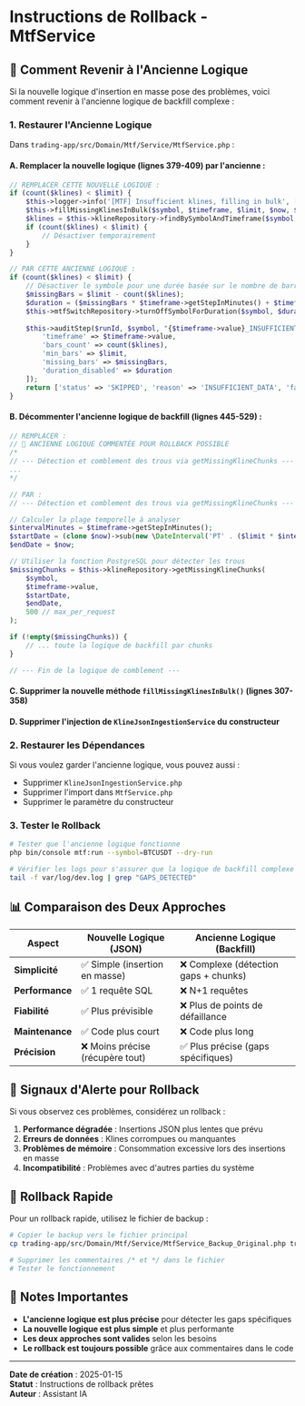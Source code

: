 # Instructions de Rollback - MtfService

## 🔄 Comment Revenir à l'Ancienne Logique

Si la nouvelle logique d'insertion en masse pose des problèmes, voici comment revenir à l'ancienne logique de backfill complexe :

### 1. Restaurer l'Ancienne Logique

Dans `trading-app/src/Domain/Mtf/Service/MtfService.php` :

#### A. Remplacer la nouvelle logique (lignes 379-409) par l'ancienne :

```php
// REMPLACER CETTE NOUVELLE LOGIQUE :
if (count($klines) < $limit) {
    $this->logger->info('[MTF] Insufficient klines, filling in bulk', [...]);
    $this->fillMissingKlinesInBulk($symbol, $timeframe, $limit, $now, $runId);
    $klines = $this->klineRepository->findBySymbolAndTimeframe($symbol, $timeframe, $limit);
    if (count($klines) < $limit) {
        // Désactiver temporairement
    }
}

// PAR CETTE ANCIENNE LOGIQUE :
if (count($klines) < $limit) {
    // Désactiver le symbole pour une durée basée sur le nombre de barres manquantes
    $missingBars = $limit - count($klines);
    $duration = ($missingBars * $timeframe->getStepInMinutes() + $timeframe->getStepInMinutes()) . ' minutes';
    $this->mtfSwitchRepository->turnOffSymbolForDuration($symbol, $duration);
    
    $this->auditStep($runId, $symbol, "{$timeframe->value}_INSUFFICIENT_DATA", "Insufficient bars for {$timeframe->value}", [
        'timeframe' => $timeframe->value,
        'bars_count' => count($klines),
        'min_bars' => $limit,
        'missing_bars' => $missingBars,
        'duration_disabled' => $duration
    ]);
    return ['status' => 'SKIPPED', 'reason' => 'INSUFFICIENT_DATA', 'failed_timeframe' => $timeframe->value];
}
```

#### B. Décommenter l'ancienne logique de backfill (lignes 445-529) :

```php
// REMPLACER :
// 🔄 ANCIENNE LOGIQUE COMMENTÉE POUR ROLLBACK POSSIBLE
/*
// --- Détection et comblement des trous via getMissingKlineChunks ---
...
*/

// PAR :
// --- Détection et comblement des trous via getMissingKlineChunks ---

// Calculer la plage temporelle à analyser
$intervalMinutes = $timeframe->getStepInMinutes();
$startDate = (clone $now)->sub(new \DateInterval('PT' . ($limit * $intervalMinutes) . 'M'));
$endDate = $now;

// Utiliser la fonction PostgreSQL pour détecter les trous
$missingChunks = $this->klineRepository->getMissingKlineChunks(
    $symbol,
    $timeframe->value,
    $startDate,
    $endDate,
    500 // max_per_request
);

if (!empty($missingChunks)) {
    // ... toute la logique de backfill par chunks
}

// --- Fin de la logique de comblement ---
```

#### C. Supprimer la nouvelle méthode `fillMissingKlinesInBulk()` (lignes 307-358)

#### D. Supprimer l'injection de `KlineJsonIngestionService` du constructeur

### 2. Restaurer les Dépendances

Si vous voulez garder l'ancienne logique, vous pouvez aussi :

- Supprimer `KlineJsonIngestionService.php`
- Supprimer l'import dans `MtfService.php`
- Supprimer le paramètre du constructeur

### 3. Tester le Rollback

```bash
# Tester que l'ancienne logique fonctionne
php bin/console mtf:run --symbol=BTCUSDT --dry-run

# Vérifier les logs pour s'assurer que la logique de backfill complexe est active
tail -f var/log/dev.log | grep "GAPS_DETECTED"
```

## 📊 Comparaison des Deux Approches

| Aspect | Nouvelle Logique (JSON) | Ancienne Logique (Backfill) |
|--------|-------------------------|------------------------------|
| **Simplicité** | ✅ Simple (insertion en masse) | ❌ Complexe (détection gaps + chunks) |
| **Performance** | ✅ 1 requête SQL | ❌ N+1 requêtes |
| **Fiabilité** | ✅ Plus prévisible | ❌ Plus de points de défaillance |
| **Maintenance** | ✅ Code plus court | ❌ Code plus long |
| **Précision** | ❌ Moins précise (récupère tout) | ✅ Plus précise (gaps spécifiques) |

## 🚨 Signaux d'Alerte pour Rollback

Si vous observez ces problèmes, considérez un rollback :

1. **Performance dégradée** : Insertions JSON plus lentes que prévu
2. **Erreurs de données** : Klines corrompues ou manquantes
3. **Problèmes de mémoire** : Consommation excessive lors des insertions en masse
4. **Incompatibilité** : Problèmes avec d'autres parties du système

## 🔧 Rollback Rapide

Pour un rollback rapide, utilisez le fichier de backup :

```bash
# Copier le backup vers le fichier principal
cp trading-app/src/Domain/Mtf/Service/MtfService_Backup_Original.php trading-app/src/Domain/Mtf/Service/MtfService.php

# Supprimer les commentaires /* et */ dans le fichier
# Tester le fonctionnement
```

## 📝 Notes Importantes

- **L'ancienne logique est plus précise** pour détecter les gaps spécifiques
- **La nouvelle logique est plus simple** et plus performante
- **Les deux approches sont valides** selon les besoins
- **Le rollback est toujours possible** grâce aux commentaires dans le code

---

**Date de création** : 2025-01-15  
**Statut** : Instructions de rollback prêtes  
**Auteur** : Assistant IA
